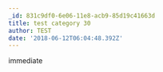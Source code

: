 ```yaml
---
_id: 831c9df0-6e06-11e8-acb9-85d19c41663d
title: test category 30
author: TEST
date: '2018-06-12T06:04:48.392Z'
---
```

immediate
